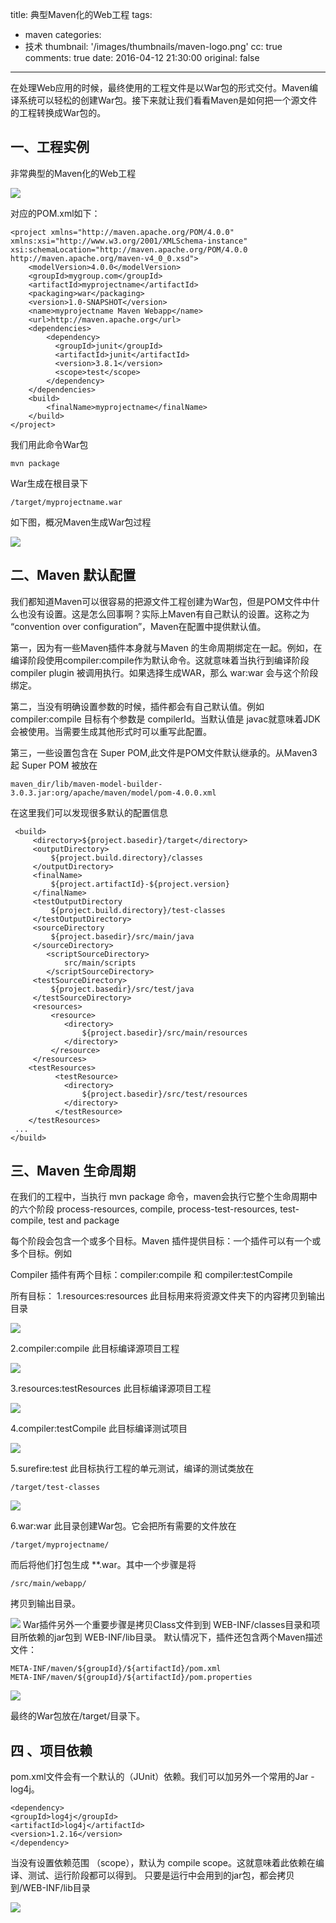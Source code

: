 title: 典型Maven化的Web工程
tags:
  - maven
categories:
  - 技术
thumbnail: '/images/thumbnails/maven-logo.png'
cc: true
comments: true
date: 2016-04-12 21:30:00
original: false

---
在处理Web应用的时候，最终使用的工程文件是以War包的形式交付。Maven编译系统可以轻松的创建War包。接下来就让我们看看Maven是如何把一个源文件的工程转换成War包的。

<!-- more -->

## 一、工程实例
非常典型的Maven化的Web工程

![](/images/posts/maven-project/maven1.png)

对应的POM.xml如下：

	<project xmlns="http://maven.apache.org/POM/4.0.0" xmlns:xsi="http://www.w3.org/2001/XMLSchema-instance" xsi:schemaLocation="http://maven.apache.org/POM/4.0.0 http://maven.apache.org/maven-v4_0_0.xsd">
	    <modelVersion>4.0.0</modelVersion>
	    <groupId>mygroup.com</groupId>
	    <artifactId>myprojectname</artifactId>
	    <packaging>war</packaging>
	    <version>1.0-SNAPSHOT</version>
	    <name>myprojectname Maven Webapp</name>
	    <url>http://maven.apache.org</url>
	    <dependencies>
	        <dependency>
	          <groupId>junit</groupId>
	          <artifactId>junit</artifactId>
	          <version>3.8.1</version>
	          <scope>test</scope>
	        </dependency>
	    </dependencies>
	    <build>
	        <finalName>myprojectname</finalName>
	    </build>
	</project>

我们用此命令War包

    mvn package
    
War生成在根目录下

    /target/myprojectname.war
    
如下图，概况Maven生成War包过程        

![](/images/posts/maven-project/maven2.png)

## 二、Maven 默认配置
我们都知道Maven可以很容易的把源文件工程创建为War包，但是POM文件中什么也没有设置。这是怎么回事啊？实际上Maven有自己默认的设置。这称之为 “convention over configuration”，Maven在配置中提供默认值。

第一，因为有一些Maven插件本身就与Maven 的生命周期绑定在一起。例如，在编译阶段使用compiler:compile作为默认命令。这就意味着当执行到编译阶段compiler plugin 被调用执行。如果选择生成WAR，那么 war:war 会与这个阶段绑定。

第二，当没有明确设置参数的时候，插件都会有自己默认值。例如 compiler:compile 目标有个参数是 compilerId。当默认值是 javac就意味着JDK 会被使用。当需要生成其他形式时可以重写此配置。

第三，一些设置包含在 Super POM,此文件是POM文件默认继承的。从Maven3 起 Super POM 被放在

    maven_dir/lib/maven-model-builder-3.0.3.jar:org/apache/maven/model/pom-4.0.0.xml
    
在这里我们可以发现很多默认的配置信息

	 <build>
	     <directory>${project.basedir}/target</directory>
	     <outputDirectory>
	         ${project.build.directory}/classes
	     </outputDirectory>
	     <finalName>
	         ${project.artifactId}-${project.version}
	     </finalName>
	     <testOutputDirectory
	         ${project.build.directory}/test-classes
	     </testOutputDirectory>
	     <sourceDirectory
	         ${project.basedir}/src/main/java
	     </sourceDirectory>
	        <scriptSourceDirectory>
	            src/main/scripts
	        </scriptSourceDirectory>
	     <testSourceDirectory>
	         ${project.basedir}/src/test/java
	     </testSourceDirectory>
	     <resources>
	         <resource>
	            <directory>
	                ${project.basedir}/src/main/resources
	            </directory>
	         </resource>
	     </resources>
	    <testResources>
	          <testResource>
	            <directory>
	                ${project.basedir}/src/test/resources
	            </directory>
	          </testResource>
	    </testResources>
	 ...
	</build>
	
## 三、Maven 生命周期

在我们的工程中，当执行 mvn package 命令，maven会执行它整个生命周期中的六个阶段
process-resources, compile, process-test-resources, test-compile, test and package

每个阶段会包含一个或多个目标。Maven 插件提供目标：一个插件可以有一个或多个目标。例如

Compiler 插件有两个目标：compiler:compile 和 compiler:testCompile

所有目标：
1.resources:resources
此目标用来将资源文件夹下的内容拷贝到输出目录

![](/images/posts/maven-project/maven3.png)

2.compiler:compile
此目标编译源项目工程

![](/images/posts/maven-project/maven4.png)

3.resources:testResources
此目标编译源项目工程

![](/images/posts/maven-project/maven5.png)

4.compiler:testCompile
此目标编译测试项目	

![](/images/posts/maven-project/maven6.png)

5.surefire:test
此目标执行工程的单元测试，编译的测试类放在

    /target/test-classes
    
![](/images/posts/maven-project/maven7.png)

6.war:war
此目录创建War包。它会把所有需要的文件放在
    
    /target/myprojectname/
    
而后将他们打包生成 **.war。其中一个步骤是将

    /src/main/webapp/
    
拷贝到输出目录。        

![](/images/posts/maven-project/maven8.png)
War插件另外一个重要步骤是拷贝Class文件到到 WEB-INF/classes目录和项目所依赖的jar包到 WEB-INF/lib目录。
默认情况下，插件还包含两个Maven描述文件：

	META-INF/maven/${groupId}/${artifactId}/pom.xml
	META-INF/maven/${groupId}/${artifactId}/pom.properties
	
![](/images/posts/maven-project/maven9.png)

最终的War包放在/target/目录下。

## 四 、项目依赖
pom.xml文件会有一个默认的（JUnit）依赖。我们可以加另外一个常用的Jar - log4j。

	<dependency>
    <groupId>log4j</groupId>
    <artifactId>log4j</artifactId>
    <version>1.2.16</version>
	</dependency>
当没有设置依赖范围 （scope），默认为 compile scope。这就意味着此依赖在编译、测试、运行阶段都可以得到。
只要是运行中会用到的jar包，都会拷贝到/WEB-INF/lib目录

![](/images/posts/maven-project/maven10.png)


